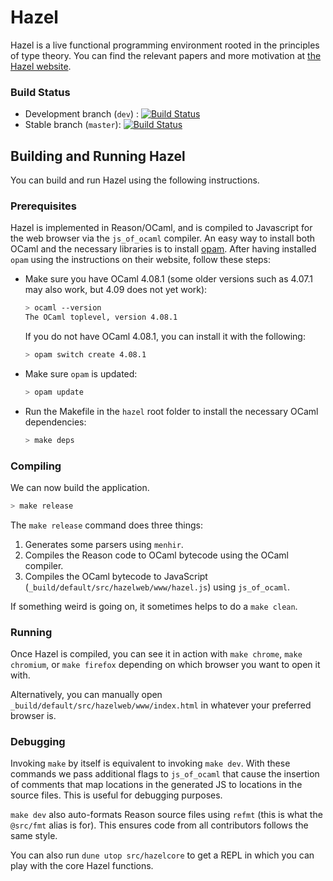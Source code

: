 # Hazel

Hazel is a live functional programming environment rooted in the
principles of type theory. You can find the relevant papers and more
motivation at [the Hazel website](http://hazel.org/).

### Build Status

- Development branch (`dev`) : [![Build Status](https://travis-ci.org/hazelgrove/hazel.svg?branch=dev)](https://travis-ci.org/hazelgrove/hazel)
- Stable branch (`master`): [![Build Status](https://travis-ci.org/hazelgrove/hazel.svg?branch=master)](https://travis-ci.org/hazelgrove/hazel)

## Building and Running Hazel

You can build and run Hazel using the following instructions.

### Prerequisites

Hazel is implemented in Reason/OCaml, and is compiled to Javascript for
the web browser via the `js_of_ocaml` compiler. An easy way to install
both OCaml and the necessary libraries is to install
[opam](https://opam.ocaml.org/). After having installed `opam` using
the instructions on their website, follow these steps:

- Make sure you have OCaml 4.08.1 (some older versions such as
  4.07.1 may also work, but 4.09 does not yet work):

  ```sh
  > ocaml --version
  The OCaml toplevel, version 4.08.1
  ```

  If you do not have OCaml 4.08.1, you can install it with the
  following:

  ```sh
  > opam switch create 4.08.1
  ```

- Make sure `opam` is updated:

  ```sh
  > opam update
  ```

- Run the Makefile in the `hazel` root folder to install the
  necessary OCaml dependencies:

  ```sh
  > make deps
  ```

### Compiling

We can now build the application.

```sh
> make release
```

The `make release` command does three things:

1. Generates some parsers using `menhir`.
2. Compiles the Reason code to OCaml bytecode using the OCaml compiler.
3. Compiles the OCaml bytecode to JavaScript
   (`_build/default/src/hazelweb/www/hazel.js`) using `js_of_ocaml`.

If something weird is going on, it sometimes helps to do a `make
clean`.

### Running

Once Hazel is compiled, you can see it in action with `make chrome`,
`make chromium`, or `make firefox` depending on which browser you
want to open it with.

Alternatively, you can manually open
`_build/default/src/hazelweb/www/index.html` in whatever your
preferred browser is.

### Debugging

Invoking `make` by itself is equivalent to invoking `make dev`. With
these commands we pass additional flags to `js_of_ocaml` that cause
the insertion of comments that map locations in the generated JS to
locations in the source files. This is useful for debugging purposes.

`make dev` also auto-formats Reason source files using `refmt` (this
is what the `@src/fmt` alias is for). This ensures code from all
contributors follows the same style.

You can also run `dune utop src/hazelcore` to get a REPL in which you
can play with the core Hazel functions.
